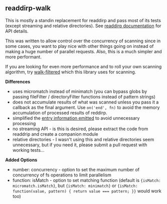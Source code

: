 readdirp-walk
------------

This is mostly a standin replacement for readdirp and pass most of its tests (except streaming and relative directories). See [readdirp documentation](https://github.com/thlorenz/readdirp) for API details.

This was written to allow control over the concurrency of scanning since in some cases, you want to play nice with other things going on instead of making a huge number of parallel requests. Also, this is a much simpler and more performant. 

If you are looking for even more performance and to roll your own scanning algorithm, try [walk-filtered](https://github.com/kmalakoff/walk-filtered) which this library uses for scanning.

**Differences**

- uses micromatch instead of minimatch (you can bypass globs by passing fileFilter / directoryFilter functions instead of pattern strings)
- does not accumulate results of what was scanned unless you pass it a callback as the final argument. Use `on('end', fn)` to avoid the memory accumulation of processed results of reddirp.
- simplified the [entry information emitted](https://github.com/kmalakoff/readdirp-walk/blob/master/index.js#L41) to avoid unnecessary processing
- no streaming API - is this is desired, please extract the code from readdrip and create a companion module
- relative directories - I wasn't using this and relative directories seem unnecessary, but if you need it, please submit a pull request with working tests...

**Added Options**

- number: concurrency - option to set the maximum number of concurrency of fs operations to limit parallelism
- function: isMatch - option to set matching function (default is `{isMatch: micromatch.isMatch}`, but `{isMatch: minimatch}` or `{isMatch: function(value, pattern) { return value === pattern; }}` would work too)
